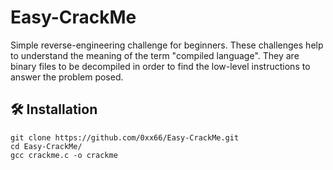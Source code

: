 # Easy-CrackMe

Simple reverse-engineering challenge for beginners. 
These challenges help to understand the meaning of the term "compiled language". 
They are binary files to be decompiled in order to find the low-level instructions to answer the problem posed. 

## 🛠️ Installation
```
git clone https://github.com/0xx66/Easy-CrackMe.git
cd Easy-CrackMe/
gcc crackme.c -o crackme 
```
